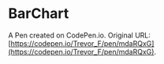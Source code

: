 # BarChart

A Pen created on CodePen.io. Original URL: [https://codepen.io/Trevor_F/pen/mdaRQxG](https://codepen.io/Trevor_F/pen/mdaRQxG).

